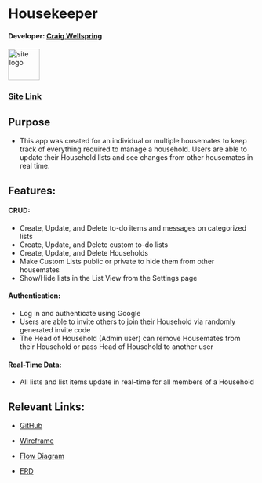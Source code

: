 # Housekeeper
#### Developer: [Craig Wellspring](https://github.com/Craig-Wellspring/)

 <img width="64" height="64" alt="site logo" src="./public/favicon.ico">

### [Site Link](https://house-keeper.netlify.app/)

## Purpose
* This app was created for an individual or multiple housemates to keep track of everything required to manage a household. Users are able to update their Household lists and see changes from other housemates in real time.

## Features: 
#### **CRUD**: 
* Create, Update, and Delete to-do items and messages on categorized lists
* Create, Update, and Delete custom to-do lists
* Create, Update, and Delete Households
* Make Custom Lists public or private to hide them from other housemates
* Show/Hide lists in the List View from the Settings page
#### **Authentication**: 
* Log in and authenticate using Google
* Users are able to invite others to join their Household via randomly generated invite code
* The Head of Household (Admin user) can remove Housemates from their Household or pass Head of Household to another user
#### **Real-Time Data**: 
* All lists and list items update in real-time for all members of a Household

## Relevant Links:
* [GitHub](https://github.com/Craig-Wellspring/housekeeper)

* [Wireframe](https://www.figma.com/file/MdTtCdX4rmRrN70ZC5pi1R/Housekeeper-Wireframe)

* [Flow Diagram](https://www.figma.com/file/zRGYj0VTE6fcsxdOgI1n79/Housekeeper-Diagram)

* [ERD](https://dbdiagram.io/d/61a58f0c8c901501c0d86f0c)
